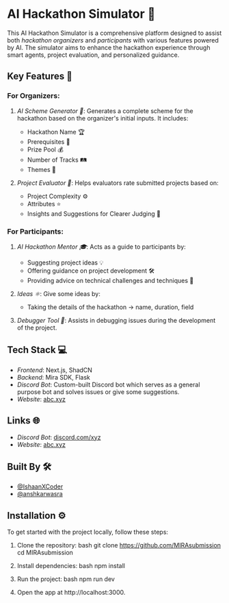 # AI Hackathon Simulator 🚀

This AI Hackathon Simulator is a comprehensive platform designed to assist both *hackathon organizers* and *participants* with various features powered by AI. The simulator aims to enhance the hackathon experience through smart agents, project evaluation, and personalized guidance.

## Key Features 🔑

### For Organizers:
1. *AI Scheme Generator 🤖*: Generates a complete scheme for the hackathon based on the organizer's initial inputs. It includes:
   - Hackathon Name 🏆
   - Prerequisites 📜
   - Prize Pool 💰
   - Number of Tracks 🛤
   - Themes 🎨

2. *Project Evaluator 📝*: Helps evaluators rate submitted projects based on:
   - Project Complexity ⚙
   - Attributes ⭐
   - Insights and Suggestions for Clearer Judging 👀

### For Participants:
1. *AI Hackathon Mentor 🎓*: Acts as a guide to participants by:
   - Suggesting project ideas 💡
   - Offering guidance on project development 🛠
   - Providing advice on technical challenges and techniques 🧠

1. *Ideas ⚛*: Give some ideas by:
   - Taking the details of the hackathon -> name, duration, field

2. *Debugger Tool 🐞*: Assists in debugging issues during the development of the project.

## Tech Stack 💻
- *Frontend*: Next.js, ShadCN
- *Backend*: Mira SDK, Flask
- *Discord Bot*: Custom-built Discord bot which serves as a general purpose bot and solves issues or give some suggestions.
- *Website*: [abc.xyz](http://abc.xyz)

## Links 🌐
- *Discord Bot*: [discord.com/xyz](https://discord.com/xyz)
- *Website*: [abc.xyz](http://abc.xyz)

## Built By 🛠
- [@IshaanXCoder](https://github.com/IshaanXCoder)
- [@anshkarwasra](https://github.com/anshkarwasra)

## Installation ⚙

To get started with the project locally, follow these steps:

1. Clone the repository:
   bash
   git clone https://github.com/MIRAsubmission
   cd MIRAsubmission
   

2. Install dependencies:
   bash
   npm install
   

3. Run the project:
   bash
   npm run dev
   

4. Open the app at http://localhost:3000.
